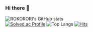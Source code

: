 ### Hi there 👋
![ROKORORI's GitHub stats](https://github-readme-stats.vercel.app/api?username=ROKORORI&show_icons=true&theme=cobalt)  
[![Solved.ac Profile](http://mazassumnida.wtf/api/generate_badge?boj=rhtjdals1723)](https://solved.ac/rhtjdals1723)
![Top Langs](https://github-readme-stats.vercel.app/api/top-langs/?username=ROKORORI&layout=compact&theme=synthwave)
[![Hits](https://hits.seeyoufarm.com/api/count/incr/badge.svg?url=https%3A%2F%2Fgithub.com%2FROKORORI&count_bg=%230EDEB0&title_bg=%231B7FE2&icon=&icon_color=%23E7E7E7&title=hits&edge_flat=false)](https://hits.seeyoufarm.com)
 
<!--
**ROKORORI/ROKORORI** is a ✨ _special_ ✨ repository because its `README.md` (this file) appears on your GitHub profile.

Here are some ideas to get you started:

- 🔭 I’m currently working on ...
- 🌱 I’m currently learning ...
- 👯 I’m looking to collaborate on ...
- 🤔 I’m looking for help with ...
- 💬 Ask me about ...
- 📫 How to reach me: ...
- 😄 Pronouns: ...
- ⚡ Fun fact: ...
-->
